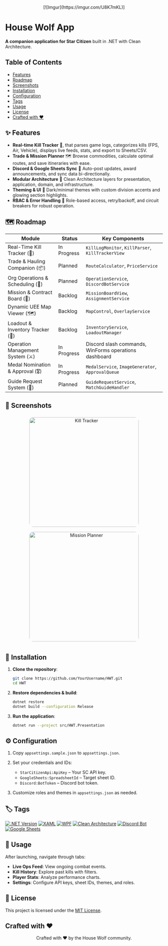 <p style="text-align: center;">
  [![Imgur](https://imgur.com/U8K7mKL)]
</p>

# House Wolf App
**A companion application for Star Citizen** built in .NET with Clean Architecture.

## Table of Contents

- [Features](#-features)
- [Roadmap](#-roadmap)
- [Screenshots](#-screenshots)
- [Installation](#-installation)
- [Configuration](#-configuration)
- [Tags](#-tags)
- [Usage](#-usage)
- [License](#-license)
- [Crafted with ❤️](#crafted-with-)



## ✨ Features

* **Real-time Kill Tracker** 🎯, that parses game logs, categorizes kills (FPS, Air, Vehicle), displays live feeds, stats, and export
  to Sheets/CSV.
* **Trade & Mission Planner** 🗺️ Browse commodities, calculate optimal routes, and save itineraries with ease.
* **Discord & Google Sheets Sync** 🤖 Auto-post updates, award announcements, and sync data bi-directionally.
* **Modular Architecture** 🧩 Clean Architecture layers for presentation, application, domain, and infrastructure.
* **Theming & UI** 🎨 Dark/minimal themes with custom division accents and glowing section highlights.
* **RBAC & Error Handling** 🔐 Role-based access, retry/backoff, and circuit breakers for robust operation.


## 🗺️ Roadmap

| Module                            | Status      | Key Components                                        |
|-----------------------------------|-------------|-------------------------------------------------------|
| Real-Time Kill Tracker (🎯)       | In Progress | `KillLogMonitor`, `KillParser`, `KillTrackerView`     |
| Trade & Hauling Companion (📦)    | Planned     | `RouteCalculator`, `PriceService`                     |
| Org Operations & Scheduling (📅)  | Planned     | `OperationService`, `DiscordBotService`               |
| Mission & Contract Board (📜)     | Backlog     | `MissionBoardView`, `AssignmentService`               |
| Dynamic UEE Map Viewer (🗺️)      | Backlog     | `MapControl`, `OverlayService`                        |
| Loadout & Inventory Tracker (🎒)  | Backlog     | `InventoryService`, `LoadoutManager`                  |
| Operation Management System (⚔️)  | In Progress | Discord slash commands, WinForms operations dashboard |
| Medal Nomination & Approval (🎖️) | In Progress | `MedalService`, `ImageGenerator`, `ApprovalQueue`     |
| Guide Request System (🧭)         | Planned     | `GuideRequestService`, `MatchGuideHandler`            |



## 📸 Screenshots

<p style="text-align: center;">
  <img src="Assets/killtracker.png" alt="Kill Tracker" width="350" style="margin: 8px; border-radius:12px;" />
  <img src="Assets/comingsoon.jpg" alt="Mission Planner" width="350" style="margin: 8px; border-radius:12px;" />
</p>


## 🚀 Installation

1. **Clone the repository**:

   ```bash
   git clone https://github.com/YourUsername/HWT.git
   cd HWT
   ```
2. **Restore dependencies & build**:

   ```bash
   dotnet restore
   dotnet build --configuration Release
   ```
3. **Run the application**:

   ```bash
   dotnet run --project src/HWT.Presentation
   ```

## ⚙️ Configuration

1. Copy `appsettings.sample.json` to `appsettings.json`.
2. Set your credentials and IDs:

    * `StarCitizenApi:ApiKey` – Your SC API key.
    * `GoogleSheets:SpreadsheetId` – Target sheet ID.
    * `Discord:BotToken` – Discord bot token.
3. Customize roles and themes in `appsettings.json` as needed.

## 🏷️ Tags

[![.NET Version](https://img.shields.io/badge/.NET-9.0-informational?logo=dotnet)](https://dotnet.microsoft.com/)
[![XAML](https://img.shields.io/badge/XAML-Structured-lightgrey?logo=visualstudiocode)](https://docs.microsoft.com/dotnet/desktop/wpf/)
[![WPF](https://img.shields.io/badge/WPF-Desktop-purple?logo=windows)](https://docs.microsoft.com/dotnet/desktop/wpf/)
[![Clean Architecture](https://img.shields.io/badge/Clean%20Arch-Pattern-green)](https://github.com/ardalis/CleanArchitecture)
[![Discord Bot](https://img.shields.io/badge/Discord-Bot-brightgreen?logo=discord)](https://discord.com)
[![Google Sheets](https://img.shields.io/badge/Google%20Sheets-Integration-yellow?logo=googlesheets)](https://www.google.com/sheets/about/)

## 📖 Usage

After launching, navigate through tabs:

* **Live Ops Feed**: View ongoing combat events.
* **Kill History**: Explore past kills with filters.
* **Player Stats**: Analyze performance charts.
* **Settings**: Configure API keys, sheet IDs, themes, and roles.

## 📜 License

This project is licensed under the [MIT License](LICENSE).

## Crafted with ❤️
<p style="text-align: center;">
  Crafted with ❤️ by the House Wolf community.
</p>
